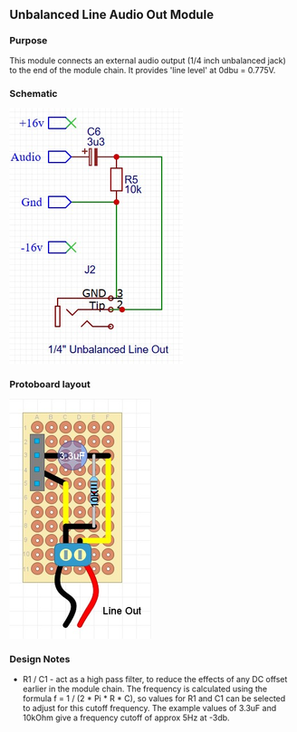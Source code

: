 ## Unbalanced Line Audio Out Module

### Purpose
This module connects an external audio output (1/4 inch unbalanced jack) to the end of the module chain. It provides 'line level' at 0dbu = 0.775V.

### Schematic
![alt text](schematic.jpg)

### Protoboard layout
![alt text](protoboard.jpg)

### Design Notes
- R1 / C1 - act as a high pass filter, to reduce the effects of any DC offset earlier in the module chain. The frequency is calculated using the formula f = 1 / (2 * Pi * R * C), so values for R1 and C1 can be selected to adjust for this cutoff frequency. The example values of 3.3uF and 10kOhm give a frequency cutoff of approx 5Hz at -3db. 